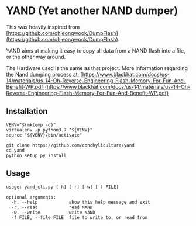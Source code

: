 # YAND (Yet another NAND dumper)

This was heavily inspired from [https://github.com/ohjeongwook/DumpFlash](https://github.com/ohjeongwook/DumpFlash).

YAND aims at making it easy to copy all data from a NAND flash into a file, or the other way around.

The Hardware used is the same as that project. More information regarding the Nand dumping process at:
[https://www.blackhat.com/docs/us-14/materials/us-14-Oh-Reverse-Engineering-Flash-Memory-For-Fun-And-Benefit-WP.pdf](https://www.blackhat.com/docs/us-14/materials/us-14-Oh-Reverse-Engineering-Flash-Memory-For-Fun-And-Benefit-WP.pdf)

## Installation

```
VENV="$(mktemp -d)"
virtualenv -p python3.7 "${VENV}"
source "${VENV}/bin/activate"

git clone https://github.com/conchyliculture/yand
cd yand
python setup.py install
```

## Usage

```
usage: yand_cli.py [-h] [-r] [-w] [-f FILE]

optional arguments:
  -h, --help            show this help message and exit
  -r, --read            read NAND
  -w, --write           write NAND
  -f FILE, --file FILE  file to write to, or read from

```
